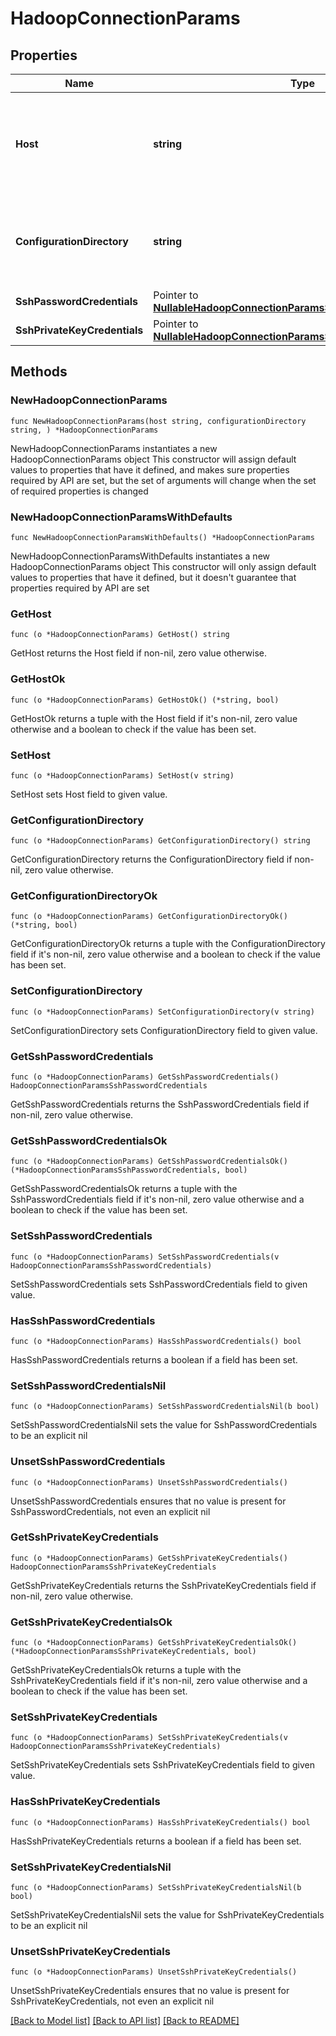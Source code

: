 # HadoopConnectionParams

## Properties

Name | Type | Description | Notes
------------ | ------------- | ------------- | -------------
**Host** | **string** | IP or hostname of any host from which the  configuration file can be read. | 
**ConfigurationDirectory** | **string** | The directory containing the application specific config file. . | 
**SshPasswordCredentials** | Pointer to [**NullableHadoopConnectionParamsSshPasswordCredentials**](HadoopConnectionParamsSshPasswordCredentials.md) |  | [optional] 
**SshPrivateKeyCredentials** | Pointer to [**NullableHadoopConnectionParamsSshPrivateKeyCredentials**](HadoopConnectionParamsSshPrivateKeyCredentials.md) |  | [optional] 

## Methods

### NewHadoopConnectionParams

`func NewHadoopConnectionParams(host string, configurationDirectory string, ) *HadoopConnectionParams`

NewHadoopConnectionParams instantiates a new HadoopConnectionParams object
This constructor will assign default values to properties that have it defined,
and makes sure properties required by API are set, but the set of arguments
will change when the set of required properties is changed

### NewHadoopConnectionParamsWithDefaults

`func NewHadoopConnectionParamsWithDefaults() *HadoopConnectionParams`

NewHadoopConnectionParamsWithDefaults instantiates a new HadoopConnectionParams object
This constructor will only assign default values to properties that have it defined,
but it doesn't guarantee that properties required by API are set

### GetHost

`func (o *HadoopConnectionParams) GetHost() string`

GetHost returns the Host field if non-nil, zero value otherwise.

### GetHostOk

`func (o *HadoopConnectionParams) GetHostOk() (*string, bool)`

GetHostOk returns a tuple with the Host field if it's non-nil, zero value otherwise
and a boolean to check if the value has been set.

### SetHost

`func (o *HadoopConnectionParams) SetHost(v string)`

SetHost sets Host field to given value.


### GetConfigurationDirectory

`func (o *HadoopConnectionParams) GetConfigurationDirectory() string`

GetConfigurationDirectory returns the ConfigurationDirectory field if non-nil, zero value otherwise.

### GetConfigurationDirectoryOk

`func (o *HadoopConnectionParams) GetConfigurationDirectoryOk() (*string, bool)`

GetConfigurationDirectoryOk returns a tuple with the ConfigurationDirectory field if it's non-nil, zero value otherwise
and a boolean to check if the value has been set.

### SetConfigurationDirectory

`func (o *HadoopConnectionParams) SetConfigurationDirectory(v string)`

SetConfigurationDirectory sets ConfigurationDirectory field to given value.


### GetSshPasswordCredentials

`func (o *HadoopConnectionParams) GetSshPasswordCredentials() HadoopConnectionParamsSshPasswordCredentials`

GetSshPasswordCredentials returns the SshPasswordCredentials field if non-nil, zero value otherwise.

### GetSshPasswordCredentialsOk

`func (o *HadoopConnectionParams) GetSshPasswordCredentialsOk() (*HadoopConnectionParamsSshPasswordCredentials, bool)`

GetSshPasswordCredentialsOk returns a tuple with the SshPasswordCredentials field if it's non-nil, zero value otherwise
and a boolean to check if the value has been set.

### SetSshPasswordCredentials

`func (o *HadoopConnectionParams) SetSshPasswordCredentials(v HadoopConnectionParamsSshPasswordCredentials)`

SetSshPasswordCredentials sets SshPasswordCredentials field to given value.

### HasSshPasswordCredentials

`func (o *HadoopConnectionParams) HasSshPasswordCredentials() bool`

HasSshPasswordCredentials returns a boolean if a field has been set.

### SetSshPasswordCredentialsNil

`func (o *HadoopConnectionParams) SetSshPasswordCredentialsNil(b bool)`

 SetSshPasswordCredentialsNil sets the value for SshPasswordCredentials to be an explicit nil

### UnsetSshPasswordCredentials
`func (o *HadoopConnectionParams) UnsetSshPasswordCredentials()`

UnsetSshPasswordCredentials ensures that no value is present for SshPasswordCredentials, not even an explicit nil
### GetSshPrivateKeyCredentials

`func (o *HadoopConnectionParams) GetSshPrivateKeyCredentials() HadoopConnectionParamsSshPrivateKeyCredentials`

GetSshPrivateKeyCredentials returns the SshPrivateKeyCredentials field if non-nil, zero value otherwise.

### GetSshPrivateKeyCredentialsOk

`func (o *HadoopConnectionParams) GetSshPrivateKeyCredentialsOk() (*HadoopConnectionParamsSshPrivateKeyCredentials, bool)`

GetSshPrivateKeyCredentialsOk returns a tuple with the SshPrivateKeyCredentials field if it's non-nil, zero value otherwise
and a boolean to check if the value has been set.

### SetSshPrivateKeyCredentials

`func (o *HadoopConnectionParams) SetSshPrivateKeyCredentials(v HadoopConnectionParamsSshPrivateKeyCredentials)`

SetSshPrivateKeyCredentials sets SshPrivateKeyCredentials field to given value.

### HasSshPrivateKeyCredentials

`func (o *HadoopConnectionParams) HasSshPrivateKeyCredentials() bool`

HasSshPrivateKeyCredentials returns a boolean if a field has been set.

### SetSshPrivateKeyCredentialsNil

`func (o *HadoopConnectionParams) SetSshPrivateKeyCredentialsNil(b bool)`

 SetSshPrivateKeyCredentialsNil sets the value for SshPrivateKeyCredentials to be an explicit nil

### UnsetSshPrivateKeyCredentials
`func (o *HadoopConnectionParams) UnsetSshPrivateKeyCredentials()`

UnsetSshPrivateKeyCredentials ensures that no value is present for SshPrivateKeyCredentials, not even an explicit nil

[[Back to Model list]](../README.md#documentation-for-models) [[Back to API list]](../README.md#documentation-for-api-endpoints) [[Back to README]](../README.md)


